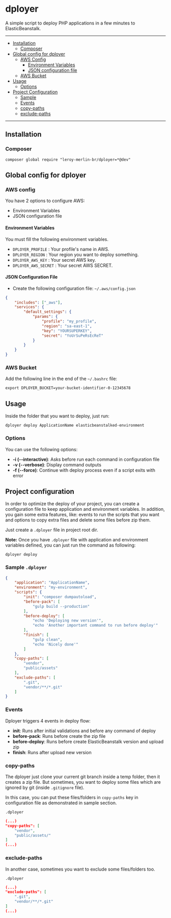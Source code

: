 # dployer

A simple script to deploy PHP applications in a few minutes to ElasticBeanstalk.

---

- [Installation](#installation)
  - [Composer](#composer)
- [Global config for dployer](#global-config-for-dployer)
  - [AWS Config](#aws-config)
    - [Environment Variables](#environment-variables)
    - [JSON configuration file](#json-configuration-file)
  - [AWS Bucket](#aws-bucket)
- [Usage](#usage)
  - [Options](#options)
- [Project Configuration](#project-configuration)
  - [Sample](#sample-dployer)
  - [Events](#events)
  - [copy-paths](#copy-paths)
  - [exclude-paths](#exclude-paths)

---

## Installation

### Composer

```shell
composer global require "leroy-merlin-br/dployer=*@dev"
```

## Global config for dployer

### AWS config

You have 2 options to configure AWS:

- Environment Variables
- JSON configuration file

#### Environment Variables

You must fill the following environment variables.

- `DPLOYER_PROFILE` : Your profile's name in AWS.
- `DPLOYER_REGION`  : Your region you want to deploy something.
- `DPLOYER_AWS_KEY` : Your secret AWS key.
- `DPLOYER_AWS_SECRET` : Your secret AWS SECRET.

#### JSON Configuration File

- Create the following configuration file: `~/.aws/config.json`

```json
{
    "includes": ["_aws"],
    "services": {
        "default_settings": {
            "params": {
                "profile": "my_profile",
                "region": "sa-east-1",
                "key": "YOURSUPERKEY",
                "secret": "YoUrSuPeRsEcReT"
            }
        }
    }
}
```

### AWS Bucket

Add the following line in the end of the `~/.bashrc` file:

```shell
export DPLOYER_BUCKET=your-bucket-identifier-0-12345678
```

## Usage

Inside the folder that you want to deploy, just run:

```shell
dployer deploy ApplicationName elasticbeanstalked-environment
```

### Options

You can use the following options:

- **-i (--interactive)**: Asks before run each command in configuration file
- **-v (--verbose)**: Display command outputs
- **-f (--force)**: Continue with deploy process even if a script exits with error

## Project configuration

In order to optimize the deploy of your project, you can create a configuration
file to keep application and environment variables. In addition, you gain some
extra features, like: events to run the scripts that you want and options to
copy extra files and delete some files before zip them.

Just create a `.dployer` file in project root dir.

**Note:** Once you have `.dployer` file with application and environment
variables defined, you can just run the command as following:

```shell
dployer deploy
```

### Sample `.dployer`

```json
{
    "application": "ApplicationName",
    "environment": "my-environment",
    "scripts": {
        "init": "composer dumpautoload",
        "before-pack": [
            "gulp build --production"
        ],
        "before-deploy": [
            "echo 'Deploying new version'",
            "echo 'Another important command to run before deploy'"
        ],
        "finish": [
            "gulp clean",
            "echo 'Nicely done'"
        ]
    },
    "copy-paths": [
        "vendor",
        "public/assets"
    ],
    "exclude-paths": [
        ".git",
        "vendor/**/*.git"
    ]
}
```
### Events

Dployer triggers 4 events in deploy flow:

- **init**: Runs after initial validations and before any command of deploy
- **before-pack**: Runs before create the zip file
- **before-deploy**: Runs before create ElasticBeanstalk version and upload zip
- **finish**: Runs after upload new version

### copy-paths

The dployer just clone your current git branch inside a temp folder, then it
creates a zip file. But sometimes, you want to deploy some files which are
ignored by git (inside `.gitignore` file).

In this case, you can put these files/folders in `copy-paths` key in
configuration file as demonstrated in sample section.

`.dployer`

```json
(...)
"copy-paths": [
    "vendor",
    "public/assets/"
]
(...)
```

### exclude-paths

In another case, sometimes you want to exclude some files/folders too.

`.dployer`

```json
(...)
"exclude-paths": [
    ".git",
    "vendor/**/*.git"
]
(...)
```
